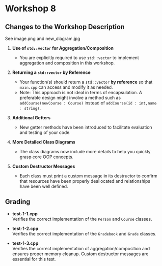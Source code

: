 # Workshop 8

## Changes to the Workshop Description
See image.png and new_diagram.jpg

1. **Use of `std::vector` for Aggregation/Composition**  
   - You are explicitly required to use `std::vector` to implement aggregation and composition in this workshop.

2. **Returning a `std::vector` by Reference**  
   - Your function(s) should return a `std::vector` **by reference** so that `main.cpp` can access and modify it as needed.  
   - Note: This approach is not ideal in terms of encapsulation. A preferable design might involve a method such as `addCourse(newCourse : Course)` instead of `addCourse(id : int,name : string)`.

3. **Additional Getters**  
   - New getter methods have been introduced to facilitate evaluation and testing of your code.

4. **More Detailed Class Diagrams**  
   - The class diagrams now include more details to help you quickly grasp core OOP concepts.

5. **Custom Destructor Messages**  
   - Each class must print a custom message in its destructor to confirm that resources have been properly deallocated and relationships have been well defined.

## Grading

- **test-1-1.cpp**  
  Verifies the correct implementation of the `Person` and `Course` classes.

- **test-1-2.cpp**  
  Verifies the correct implementation of the `Gradebook` and `Grade` classes.

- **test-1-3.cpp**  
  Verifies the correct implementation of aggregation/composition and ensures proper memory cleanup. Custom destructor messages are essential for this test.
